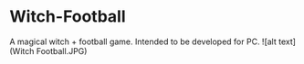 # Witch-Football
A magical witch + football game. Intended to be developed for PC.
![alt text](Witch Football.JPG)


